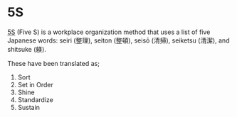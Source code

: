 # 5S

[5S](https://en.wikipedia.org/wiki/5S_%28methodology%29) (Five S) is a workplace organization method that uses a list of five Japanese words: seiri (整理), seiton (整頓), seisō (清掃), seiketsu (清潔), and shitsuke (躾).

These have been translated as;

1. Sort
2. Set in Order
3. Shine
4. Standardize
5. Sustain